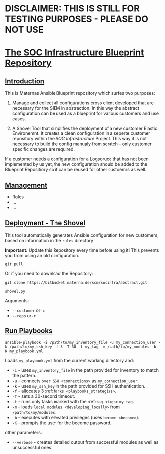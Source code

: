 # DISCLAIMER: THIS IS STILL FOR TESTING PURPOSES - PLEASE DO NOT USE

# [The SOC Infrastructure Blueprint Repository](#thesocblueprintinfrastructurerepository)

## [Introduction](#introduction)
This is Maternas Ansible Blueprint repository which surfes two purposes:

1. Manage and collect all configurations cross client developed that are necessary for the SIEM in abstraction. In this way the abstract configuration can be used as a blueprint for various customers and use cases.

2. A Shovel Tool that simplifies the deployment of a new customer Elastic Environemnt. It creates a clean configuration in a seperte customer repository within the _SOC Infrastructure_ Project. This way it is not necessary to build the config manualy from scratch - only customer specific changes are required.

If a customer needs a configuration for a Logsoruce that has not been implemented by us yet, the new configuration should be added to the Blueprint Repositiory so it can be reused for other custoemrs as well.

## [Management](#management)

- Roles
- ...
- ...


## [Deployment - The Shovel](#deployment)
This tool automatically generates Ansible configuration for new customers, based on information in the `rules` directory


**Important:** Update this Repository every time before using it! This prevents you from using an old configuration.
```shell
git pull
```

Or if you need to download the Repository:
```shell
git clone https://bitbucket.materna.de/scm/socinfra/abstract.git
```
``shovel.py``

Arguments:
- `--customer` or`-c`
- `--repo` or`-r`



## [Run Playbooks](#run-playbooks=)

```shell
ansible-playbook -i /path/to/my_inventory_file -u my_connection_user -k /path/to/my_ssh_key -f 3 -T 30 -t my_tag -m /path/to/my_modules -b -K my_playbook.yml
```

Loads ``my_playbook.yml`` from the current working directory and:
  - ``-i`` - uses ``my_inventory_file`` in the path provided for inventory to match the pattern.
  - ``-u`` - connects `over SSH <connections>` as ``my_connection_user``.
  - ``-k`` - uses ``my_ssh_key`` in the path provided for SSH authentication.
  - ``-f`` - allocates 3 :ref:`forks <playbooks_strategies>`.
  - ``-T`` - sets a 30-second timeout.
  - ``-t`` - runs only tasks marked with the :ref:`tag <tags>` ``my_tag``.
  - ``-m`` - loads `local modules <developing_locally>` from ``/path/to/my/modules``.
  - ``-b`` - executes with elevated privileges (uses `become <become>`).
  - ``-K`` - prompts the user for the become password.

other parameters:
- ``--verbose`` - creates detailed output from successful modules as well as unsuccessful ones.